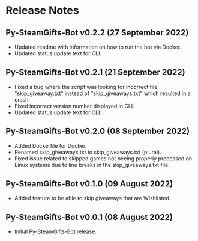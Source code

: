 # Release Notes

## Py-SteamGifts-Bot v0.2.2 (27 September 2022)
- Updated readme with information on how to run the bot via Docker.
- Updated status update text for CLI.

## Py-SteamGifts-Bot v0.2.1 (21 September 2022)
- Fixed a bug where the script was looking for incorrect file "skip_giveaway.txt" instead of "skip_giveaways.txt" which resulted in a crash.
- Fixed incorrect version number displayed in CLI.
- Updated status update text for CLI.

## Py-SteamGifts-Bot v0.2.0 (08 September 2022)
- Added Dockerfile for Docker.
- Renamed skip_giveaways.txt to skip_giveaways.txt (plural).
- Fixed issue related to skipped games not beeing properly processed on Linux systems due to line breaks in the skip_giveaways.txt file.

## Py-SteamGifts-Bot v0.1.0  (09 August 2022)
- Added feature to be able to skip giveaways that are Wishlisted.

## Py-SteamGifts-Bot v0.0.1 (08 August 2022)
- Initial Py-SteamGifts-Bot release.
